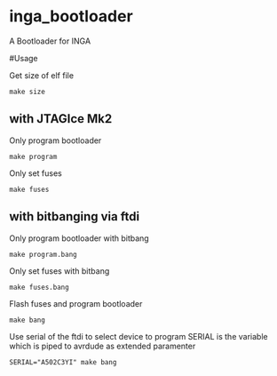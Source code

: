inga_bootloader
===============

A Bootloader for INGA

#Usage

Get size of elf file

    make size

## with JTAGIce Mk2
Only program bootloader

    make program

Only set fuses

    make fuses

## with bitbanging via ftdi

Only program bootloader with bitbang

    make program.bang

Only set fuses with bitbang

    make fuses.bang

Flash fuses and program bootloader

    make bang

Use serial of the ftdi to select device to program
SERIAL is the variable which is piped to avrdude as extended paramenter

    SERIAL="A502C3YI" make bang
